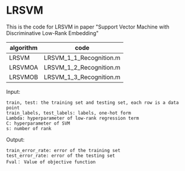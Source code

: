 # LRSVM
This is the code for LRSVM in paper "Support Vector Machine with Discriminative Low-Rank Embedding"

|algorithm|code|
|-|-|
|LRSVM|LRSVM_1_1_Recognition.m|
|LRSVMOA|LRSVM_1_2_Recognition.m|
|LRSVMOB|LRSVM_1_3_Recognition.m|

Input:

    train, test: the training set and testing set, each row is a data point
    train_labels, test_labels: labels, one-hot form
    Lambda: hyperparameter of low-rank regression term
    C: hyperparameter of SVM
    s: number of rank
    
Output:

    train_error_rate: error of the training set
    test_error_rate: error of the testing set
    Fval： Value of objective function

